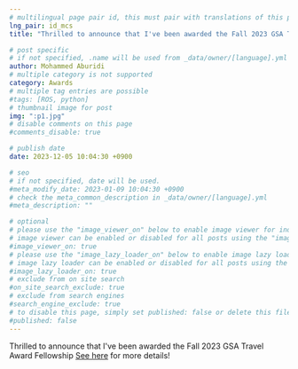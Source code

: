 ```yaml
---
# multilingual page pair id, this must pair with translations of this page. (This name must be unique)
lng_pair: id_mcs
title: "Thrilled to announce that I've been awarded the Fall 2023 GSA Travel Award Fellowship"

# post specific
# if not specified, .name will be used from _data/owner/[language].yml
author: Mohammed Aburidi
# multiple category is not supported
category: Awards
# multiple tag entries are possible
#tags: [ROS, python]
# thumbnail image for post
img: ":p1.jpg"
# disable comments on this page
#comments_disable: true

# publish date
date: 2023-12-05 10:04:30 +0900

# seo
# if not specified, date will be used.
#meta_modify_date: 2023-01-09 10:04:30 +0900
# check the meta_common_description in _data/owner/[language].yml
#meta_description: ""

# optional
# please use the "image_viewer_on" below to enable image viewer for individual pages or posts (_posts/ or [language]/_posts folders).
# image viewer can be enabled or disabled for all posts using the "image_viewer_posts: true" setting in _data/conf/main.yml.
#image_viewer_on: true
# please use the "image_lazy_loader_on" below to enable image lazy loader for individual pages or posts (_posts/ or [language]/_posts folders).
# image lazy loader can be enabled or disabled for all posts using the "image_lazy_loader_posts: true" setting in _data/conf/main.yml.
#image_lazy_loader_on: true
# exclude from on site search
#on_site_search_exclude: true
# exclude from search engines
#search_engine_exclude: true
# to disable this page, simply set published: false or delete this file
#published: false
---
```

Thrilled to announce that I've been awarded the Fall 2023 GSA Travel Award Fellowship [See here](https://maburidi.github.io/tabs/links.html) for more details! 




